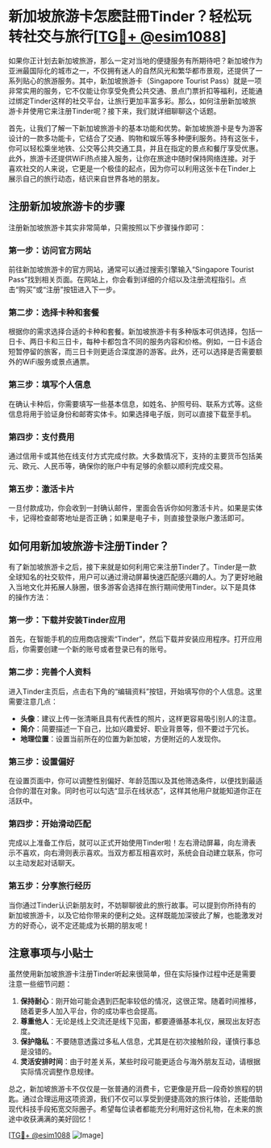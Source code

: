 # 新加坡旅游卡怎麽註冊Tinder？轻松玩转社交与旅行[[TG💪+ @esim1088](https://t.me/s/esim1088)]

如果你正计划去新加坡旅游，那么一定对当地的便捷服务有所期待吧？新加坡作为亚洲最国际化的城市之一，不仅拥有迷人的自然风光和繁华都市景观，还提供了一系列贴心的旅游服务。其中，新加坡旅游卡（Singapore Tourist Pass）就是一项非常实用的服务，它不仅能让你享受免费公共交通、景点门票折扣等福利，还能通过绑定Tinder这样的社交平台，让旅行更加丰富多彩。那么，如何注册新加坡旅游卡并使用它来注册Tinder呢？接下来，我们就详细聊聊这个话题。

首先，让我们了解一下新加坡旅游卡的基本功能和优势。新加坡旅游卡是专为游客设计的一款多功能卡，它结合了交通、购物和娱乐等多种便利服务。持有这张卡，你可以轻松乘坐地铁、公交等公共交通工具，并且在指定的景点和餐厅享受优惠。此外，旅游卡还提供WiFi热点接入服务，让你在旅途中随时保持网络连接。对于喜欢社交的人来说，它更是一个极佳的起点，因为你可以利用这张卡在Tinder上展示自己的旅行动态，结识来自世界各地的朋友。

## 注册新加坡旅游卡的步骤

注册新加坡旅游卡其实非常简单，只需按照以下步骤操作即可：

### 第一步：访问官方网站
前往新加坡旅游卡的官方网站，通常可以通过搜索引擎输入“Singapore Tourist Pass”找到相关页面。在网站上，你会看到详细的介绍以及注册流程指引。点击“购买”或“注册”按钮进入下一步。

### 第二步：选择卡种和套餐
根据你的需求选择合适的卡种和套餐。新加坡旅游卡有多种版本可供选择，包括一日卡、两日卡和三日卡，每种卡都包含不同的服务内容和价格。例如，一日卡适合短暂停留的旅客，而三日卡则更适合深度游的游客。此外，还可以选择是否需要额外的WiFi服务或景点通票。

### 第三步：填写个人信息
在确认卡种后，你需要填写一些基本信息，如姓名、护照号码、联系方式等。这些信息将用于验证身份和邮寄实体卡。如果选择电子版，则可以直接下载至手机。

### 第四步：支付费用
通过信用卡或其他在线支付方式完成付款。大多数情况下，支持的主要货币包括美元、欧元、人民币等，确保你的账户中有足够的余额以顺利完成交易。

### 第五步：激活卡片
一旦付款成功，你会收到一封确认邮件，里面会告诉你如何激活卡片。如果是实体卡，记得检查邮寄地址是否正确；如果是电子卡，则直接登录账户激活即可。

## 如何用新加坡旅游卡注册Tinder？

有了新加坡旅游卡之后，接下来就是如何利用它来注册Tinder了。Tinder是一款全球知名的社交软件，用户可以通过滑动屏幕快速匹配感兴趣的人。为了更好地融入当地文化并拓展人脉圈，很多游客会选择在旅行期间使用Tinder。以下是具体的操作方法：

### 第一步：下载并安装Tinder应用
首先，在智能手机的应用商店搜索“Tinder”，然后下载并安装应用程序。打开应用后，你需要创建一个新的账号或者登录已有的账号。

### 第二步：完善个人资料
进入Tinder主页后，点击右下角的“编辑资料”按钮，开始填写你的个人信息。这里需要注意几点：
- **头像**：建议上传一张清晰且具有代表性的照片，这样更容易吸引别人的注意。
- **简介**：简要描述一下自己，比如兴趣爱好、职业背景等，但不要过于冗长。
- **地理位置**：设置当前所在的位置为新加坡，方便附近的人发现你。

### 第三步：设置偏好
在设置页面中，你可以调整性别偏好、年龄范围以及其他筛选条件，以便找到最适合你的潜在对象。同时也可以勾选“显示在线状态”，这样其他用户就能知道你正在活跃中。

### 第四步：开始滑动匹配
完成以上准备工作后，就可以正式开始使用Tinder啦！左右滑动屏幕，向左滑表示不喜欢，向右滑则表示喜欢。当双方都互相喜欢时，系统会自动建立联系，你可以主动发起对话聊天。

### 第五步：分享旅行经历
当你通过Tinder认识新朋友时，不妨聊聊彼此的旅行故事。可以提到你所持有的新加坡旅游卡，以及它给你带来的便利之处。这样既能加深彼此了解，也能激发对方的好奇心，说不定还能成为长期的朋友呢！

## 注意事项与小贴士

虽然使用新加坡旅游卡注册Tinder听起来很简单，但在实际操作过程中还是需要注意一些细节问题：

1. **保持耐心**：刚开始可能会遇到匹配率较低的情况，这很正常。随着时间推移，随着更多人加入平台，你的成功率也会提高。
2. **尊重他人**：无论是线上交流还是线下见面，都要遵循基本礼仪，展现出友好态度。
3. **保护隐私**：不要随意透露过多私人信息，尤其是在初次接触阶段，谨慎行事总是没错的。
4. **灵活安排时间**：由于时差关系，某些时段可能更适合与海外朋友互动，请根据实际情况调整作息规律。

总之，新加坡旅游卡不仅仅是一张普通的消费卡，它更像是开启一段奇妙旅程的钥匙。通过合理运用这项资源，我们不仅可以享受到便捷高效的旅行体验，还能借助现代科技手段拓宽交际圈子。希望每位读者都能充分利用好这份礼物，在未来的旅途中收获满满的美好回忆！

[[TG💪+ @esim1088](https://t.me/s/esim1088) ![Image](https://i.postimg.cc/4NQfJmqS/Snipaste-2025-05-13-00-14-12.png)]